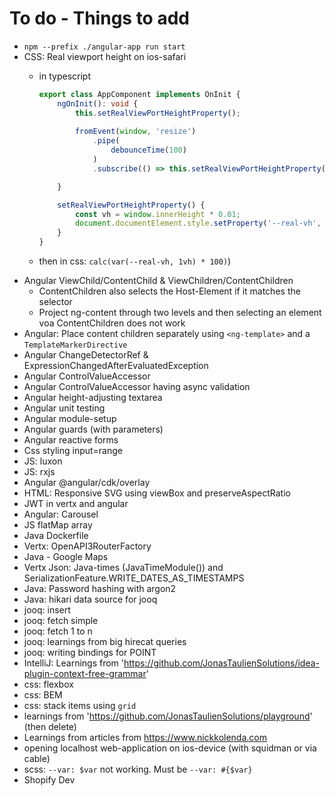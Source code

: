 # To do - Things to add
* `npm --prefix ./angular-app run start`
* CSS: Real viewport height on ios-safari 
    * in typescript

        ```typescript
        export class AppComponent implements OnInit {
            ngOnInit(): void {
                this.setRealViewPortHeightProperty();
                
                fromEvent(window, 'resize')
                    .pipe(
                        debounceTime(100)
                    )
                    .subscribe(() => this.setRealViewPortHeightProperty());
        
            }
        
            setRealViewPortHeightProperty() {
                const vh = window.innerHeight * 0.01;
                document.documentElement.style.setProperty('--real-vh', `${vh}px`);
            }
        }
        ```
    * then in css: `calc(var(--real-vh, 1vh) * 100)`)
* Angular ViewChild/ContentChild & ViewChildren/ContentChildren
    * ContentChildren also selects the Host-Element if it matches the selector
    * Project ng-content through two levels and then selecting an element voa ContentChildren does not work
* Angular: Place content children separately using `<ng-template>` and a `TemplateMarkerDirective`
* Angular ChangeDetectorRef & ExpressionChangedAfterEvaluatedException
* Angular ControlValueAccessor
* Angular ControlValueAccessor having async validation
* Angular height-adjusting textarea
* Angular unit testing
* Angular module-setup
* Angular guards (with parameters)
* Angular reactive forms
* Css styling input=range
* JS: luxon
* JS: rxjs
* Angular @angular/cdk/overlay
* HTML: Responsive SVG using viewBox and preserveAspectRatio
* JWT in vertx and angular
* Angular: Carousel
* JS flatMap array
* Java Dockerfile
* Vertx: OpenAPI3RouterFactory
* Java - Google Maps
* Vertx Json: Java-times (JavaTimeModule()) and SerializationFeature.WRITE_DATES_AS_TIMESTAMPS
* Java: Password hashing with argon2
* Java: hikari data source for jooq
* jooq: insert
* jooq: fetch simple
* jooq: fetch 1 to n
* jooq: learnings from big hirecat queries
* jooq: writing bindings for POINT
* IntelliJ: Learnings from 'https://github.com/JonasTaulienSolutions/idea-plugin-context-free-grammar'
* css: flexbox
* css: BEM
* css: stack items using `grid`
* learnings from 'https://github.com/JonasTaulienSolutions/playground' (then delete)
* Learnings from articles from https://www.nickkolenda.com
* opening localhost web-application on ios-device (with squidman or via cable)
* scss: `--var: $var` not working. Must be `--var: #{$var}`
* Shopify Dev
